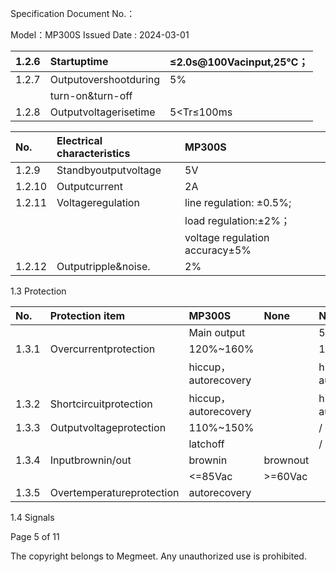 Specification Document No.：

Model：MP300S Issued Date : 2024-03-01

| 1.2.6   | Startuptime           | ≤2.0s@100Vacinput,25℃；   |
|:--------|:----------------------|:--------------------------|
| 1.2.7   | Outputovershootduring | 5%                        |
|         | turn-on&turn-off      |                           |
| 1.2.8   | Outputvoltagerisetime | 5<Tr≤100ms                |

| No.    | Electrical characteristics   | MP300S                         |
|:-------|:-----------------------------|:-------------------------------|
| 1.2.9  | Standbyoutputvoltage         | 5V                             |
| 1.2.10 | Outputcurrent                | 2A                             |
| 1.2.11 | Voltageregulation            | line regulation: ±0.5%;        |
|        |                              | load regulation:±2%；          |
|        |                              | voltage regulation accuracy±5% |
| 1.2.12 | Outputripple&noise.          | 2%                             |

1.3 Protection

| No.   | Protection item           | MP300S               | None     | None                 | None              |
|:------|:--------------------------|:---------------------|:---------|:---------------------|:------------------|
|       |                           | Main output          |          | 5Vsb                 |                   |
| 1.3.1 | Overcurrentprotection     | 120%~160%            |          | 120%~200%            |                   |
|       |                           | hiccup，autorecovery |          | hiccup，autorecovery |                   |
| 1.3.2 | Shortcircuitprotection    | hiccup，autorecovery |          | hiccup，autorecovery |                   |
| 1.3.3 | Outputvoltageprotection   | 110%~150%            |          | /                    |                   |
|       |                           | latchoff             |          | /                    |                   |
| 1.3.4 | Inputbrownin/out          | brownin              | brownout |                      | minimumhysteresis |
|       |                           | <=85Vac              | >=60Vac  |                      | 5Vac              |
| 1.3.5 | Overtemperatureprotection | autorecovery         |          |                      |                   |

1.4 Signals

Page 5 of 11

The copyright belongs to Megmeet. Any unauthorized use is prohibited.

